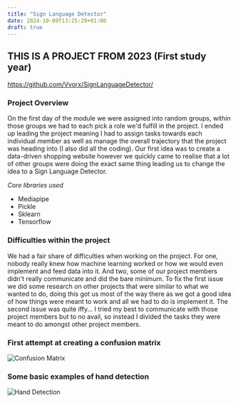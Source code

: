 ```yaml
---
title: "Sign Language Detector"
date: 2024-10-09T13:25:29+01:00
draft: true
---
```


## THIS IS A PROJECT FROM 2023 (First study year)

<https://github.com/Vvorx/SignLanguageDetector/>

### Project Overview
On the first day of the module we were assigned into random groups, within those groups we had to each pick a role we'd fulfill in the project. I ended up leading the project meaning I had to assign tasks towards each individual member as well as manage the overall trajectory that the project was heading into (I also did all the coding). Our first idea was to create a data-driven shopping website however we quickly came to realise that a lot of other groups were doing the exact same thing leading us to change the idea to a Sign Language Detector. 

*Core libraries used*
 - Mediapipe
 - Pickle
 - Sklearn
 - Tensorflow
 
 ### Difficulties within the project
We had a fair share of difficulties when working on the project. For one, nobody really knew how machine learning worked or how we would even implement and feed data into it. And two, some of our project members didn't really communicate and did the bare minimum. To fix the first issue we did some research on other projects that were similar to what we wanted to do, doing this got us most of the way there as we got a good idea of how things were meant to work and all we had to do is implement it. The second issue was quite iffy... I tried my best to communicate with those project members but to no avail, so instead I divided the tasks they were meant to do amongst other project members.
 
 ### First attempt at creating a confusion matrix
 ![Confusion Matrix](/confusionmatrix.jpg)
 
 ### Some basic examples of hand detection
 ![Hand Detection](/handsigns.jpg)

